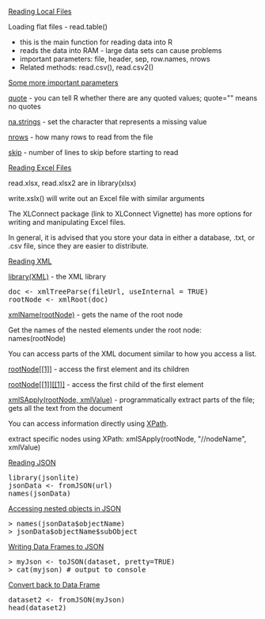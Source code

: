 <p><u>Reading Local Files</u></p>

<p>Loading flat files - read.table()</p>
<ul>
<li>this is the main function for reading data into R</li>
<li>reads the data into RAM - large data sets can cause problems</li>
<li>important parameters: file, header, sep, row.names, nrows</li>
<li>Related methods: read.csv(), read.csv2()</li>
</ul>

<p><u>Some more important parameters</u></p>
<p><u>quote</u> - you can tell R whether there are any quoted values; quote="" means no quotes</p>
<p><u>na.strings</u> - set the character that represents a missing value</p>
<p><u>nrows</u> - how many rows to read from the file</p>
<p><u>skip</u> - number of lines to skip before starting to read</p>

<p><u>Reading Excel Files</u></p>

<p>read.xlsx, read.xlsx2 are in library(xlsx)</p>

<p>write.xslx() will write out an Excel file with similar arguments</p>
<p>The XLConnect package (link to XLConnect Vignette) has more options for writing and manipulating Excel files.</p>
<p>In general, it is advised that you store your data in either a database, .txt, or .csv file, since they are easier to distribute.</p>

<p><u>Reading XML</u></p>

<p><u>library(XML)</u> - the XML library</p>
<pre>
doc <- xmlTreeParse(fileUrl, useInternal = TRUE)
rootNode <- xmlRoot(doc)
</pre>
<p><u>xmlName(rootNode)</u> - gets the name of the root node</p>

<p>Get the names of the nested elements under the root node: names(rootNode)</p>

<p>You can access parts of the XML document similar to how you access a list.</p>

<p><u>rootNode[[1]]</u> - access the first element and its children</p>

<p><u>rootNode[[1]][[1]]</u> - access the first child of the first element</p>

<p><u>xmlSApply(rootNode, xmlValue)</u> - programmatically extract parts of the file; gets all the text from the document</p>

<p>You can access information directly using <a href="http://www.stat.berkeley.edu/~statcur/Workshop2/Presentations/XML.pdf" target="_blank">XPath</a>.</p>

<p>extract specific nodes using XPath: <span class="code">xmlSApply(rootNode, "//nodeName", xmlValue)</span></p>

<p><u>Reading JSON</u></p>

<pre>
library(jsonlite)
jsonData <- fromJSON(url)
names(jsonData)
</pre>

<p><u>Accessing nested objects in JSON</u></p>
<pre>
&gt; names(jsonData$objectName)
&gt; jsonData$objectName$subObject
</pre>

<p><u>Writing Data Frames to JSON</u></p>
<pre>
&gt; myJson <- toJSON(dataset, pretty=TRUE)
&gt; cat(myjson) # output to console
</pre>

<p><u>Convert back to Data Frame</u></p>
<pre>
dataset2 <- fromJSON(myJson)
head(dataset2)
</pre>